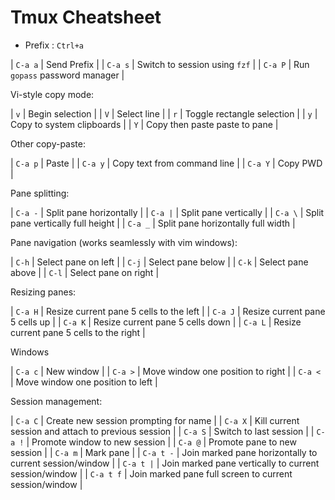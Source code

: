 # Tmux Cheatsheet

* Prefix : `Ctrl+a`

| `C-a a` | Send Prefix                   |
| `C-a s` | Switch to session using `fzf` |
| `C-a P` | Run `gopass` password manager |

Vi-style copy mode:

| `v` | Begin selection               |
| `V` | Select line                   |
| `r` | Toggle rectangle selection    |
| `y` | Copy to system clipboards     |
| `Y` | Copy then paste paste to pane |

Other copy-paste:

| `C-a p` | Paste                       |
| `C-a y` | Copy text from command line |
| `C-a Y` | Copy PWD                    |

Pane splitting:

| `C-a -` | Split pane horizontally            |
| `C-a |` | Split pane vertically              |
| `C-a \` | Split pane vertically full height  |
| `C-a _` | Split pane horizontally full width |

Pane navigation (works seamlessly with vim windows):

| `C-h` | Select pane on left  |
| `C-j` | Select pane below    |
| `C-k` | Select pane above    |
| `C-l` | Select pane on right |

Resizing panes:

| `C-a H` | Resize current pane 5 cells to the left  |
| `C-a J` | Resize current pane 5 cells up           |
| `C-a K` | Resize current pane 5 cells down         |
| `C-a L` | Resize current pane 5 cells to the right |

Windows

| `C-a c` | New window                        |
| `C-a >` | Move window one position to right |
| `C-a <` | Move window one position to left  |

Session management:

| `C-a C`   | Create new session prompting for name                   |
| `C-a X`   | Kill current session and attach to previous session     |
| `C-a S`   | Switch to last session                                  |
| `C-a !`   | Promote window to new session                           |
| `C-a @`   | Promote pane to new session                             |
| `C-a m`   | Mark pane                                               |
| `C-a t -` | Join marked pane horizontally to current session/window |
| `C-a t |` | Join marked pane vertically to current session/window   |
| `C-a t f` | Join marked pane full screen to current session/window  |
